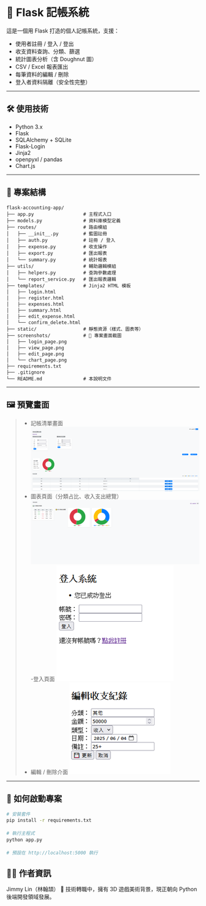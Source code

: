 # 📒 Flask 記帳系統

這是一個用 Flask 打造的個人記帳系統，支援：
- 使用者註冊 / 登入 / 登出
- 收支資料查詢、分類、篩選
- 統計圖表分析（含 Doughnut 圖）
- CSV / Excel 報表匯出
- 每筆資料的編輯 / 刪除
- 登入者資料隔離（安全性完整）

---

## 🛠️ 使用技術

- Python 3.x
- Flask
- SQLAlchemy + SQLite
- Flask-Login
- Jinja2
- openpyxl / pandas
- Chart.js

---

## 📂 專案結構

```text
flask-accounting-app/
├── app.py                  # 主程式入口
├── models.py               # 資料庫模型定義
├── routes/                 # 路由模組
│   ├── __init__.py         # 藍圖註冊
│   ├── auth.py             # 註冊 / 登入
│   ├── expense.py          # 收支操作
│   ├── export.py           # 匯出報表
│   └── summary.py          # 統計報表
├── utils/                  # 輔助邏輯模組
│   ├── helpers.py          # 查詢參數處理
│   └── report_service.py   # 匯出報表邏輯
├── templates/              # Jinja2 HTML 模板
│   ├── login.html
│   ├── register.html
│   ├── expenses.html
│   ├── summary.html
│   ├── edit_expense.html
│   └── confirm_delete.html
├── static/                 # 靜態資源（樣式、圖表等）
├── screenshots/            # 📸 專案畫面截圖
│   ├── login_page.png
│   ├── view_page.png
│   ├── edit_page.png
│   └── chart_page.png
├── requirements.txt
├── .gitignore
└── README.md               # 本說明文件

```
---

## 🖼 預覽畫面



> - 記帳清單畫面
> ![Home page](screenshots/view_page.png)
> - 圖表頁面（分類占比、收入支出總覽）
> ![chart page](screenshots/chart_page.png)
> -登入頁面
> ![login page](screenshots/login_page.png)
> - 編輯 / 刪除介面
> ![login page](screenshots/edit_page.png)
> 

---

## 🚀 如何啟動專案

```bash
# 安裝套件
pip install -r requirements.txt

# 執行主程式
python app.py

# 預設在 http://localhost:5000 執行

```

## 👨‍💻 作者資訊

Jimmy Lin（林翰頡）
📌 技術轉職中，擁有 3D 遊戲美術背景，現正朝向 Python 後端開發領域發展。


